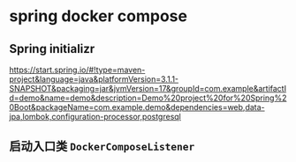 
# spring docker compose
## Spring initializr
https://start.spring.io/#!type=maven-project&language=java&platformVersion=3.1.1-SNAPSHOT&packaging=jar&jvmVersion=17&groupId=com.example&artifactId=demo&name=demo&description=Demo%20project%20for%20Spring%20Boot&packageName=com.example.demo&dependencies=web,data-jpa,lombok,configuration-processor,postgresql
## 启动入口类 ```DockerComposeListener```
## 
